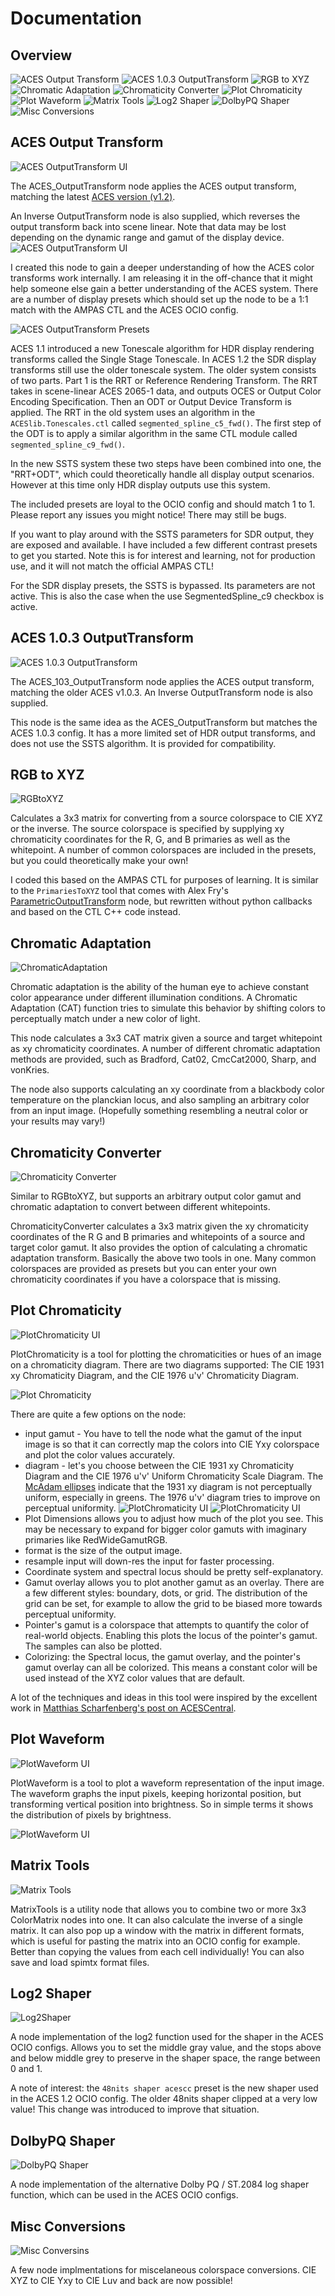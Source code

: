 # Documentation

## Overview
![ACES Output Transform](#aces-output-transform)
![ACES 1.0.3 OutputTransform](#aces-1.0.3-outputtransform)
![RGB to XYZ](#rgb-to-xyz)
![Chromatic Adaptation](#chromatic-adaptation)
![Chromaticity Converter](#chromaticity-converter)
![Plot Chromaticity](#plot-chromaticity)
![Plot Waveform](#plot-waveform)
![Matrix Tools](#matrix-tools)
![Log2 Shaper](#log2-shaper)
![DolbyPQ Shaper](#dolbypq-shaper)
![Misc Conversions](#misc-conversions)


## ACES Output Transform
![ACES OutputTransform UI](/images/ACES_OutputTransform.png)

The ACES_OutputTransform node applies the ACES output transform, matching the latest [ACES version (v1.2)](https://github.com/ampas/aces-dev). 

An Inverse OutputTransform node is also supplied, which reverses the output transform back into scene linear. Note that data may be lost depending on the dynamic range and gamut of the display device.
![ACES OutputTransform UI](/images/ACES_OutputTransform_graph.png)

I created this node to gain a deeper understanding of how the ACES color transforms work internally. I am releasing it in the off-chance that it might help someone else gain a better understanding of the ACES system. There are a number of display presets which should set up the node to be a 1:1 match with the AMPAS CTL and the ACES OCIO config.

![ACES OutputTransform Presets](/images/ACES_OutputTransform_presets.png)

ACES 1.1 introduced a new Tonescale algorithm for HDR display rendering transforms called the Single Stage Tonescale. In ACES 1.2 the SDR display transforms still use the older tonescale system. The older system consists of two parts. Part 1 is the RRT or Reference Rendering Transform. The RRT takes in scene-linear ACES 2065-1 data, and outputs OCES or Output Color Encoding Specification. Then an ODT or Output Device Transform is applied. The RRT in the old system uses an algorithm in the `ACESlib.Tonescales.ctl` called `segmented_spline_c5_fwd()`. The first step of the ODT is to apply a similar algorithm in the same CTL module called `segmented_spline_c9_fwd()`. 

In the new SSTS system these two steps have been combined into one, the "RRT+ODT", which could theoretically handle all display output scenarios. However at this time only HDR display outputs use this system.

The included presets are loyal to the OCIO config and should match 1 to 1. Please report any issues you might notice! There may still be bugs.

If you want to play around with the SSTS parameters for SDR output, they are exposed and available. I have included a few different contrast presets to get you started. Note this is for interest and learning, not for production use, and it will not match the official AMPAS CTL!

For the SDR display presets, the SSTS is bypassed. Its parameters are not active. This is also the case when the use SegmentedSpline_c9 checkbox is active.



## ACES 1.0.3 OutputTransform
![ACES 1.0.3 OutputTransform](/images/ACES_103_OutputTransform.png)

The ACES_103_OutputTransform node applies the ACES output transform, matching the older ACES v1.0.3. An Inverse OutputTransform node is also supplied.

This node is the same idea as the ACES_OutputTransform but matches the ACES 1.0.3 config. It has a more limited set of HDR output transforms, and does not use the SSTS algorithm. It is provided for compatibility.


## RGB to XYZ
![RGBtoXYZ](/images/RGBtoXYZ.png)

Calculates a 3x3 matrix for converting from a source colorspace to CIE XYZ or the inverse. The source colorspace is specified by supplying xy chromaticity coordinates for the R, G, and B primaries as well as the whitepoint. A number of common colorspaces are included in the presets, but you could theoretically make your own!

I coded this based on the AMPAS CTL for purposes of learning. It is similar to the `PrimariesToXYZ` tool that comes with Alex Fry's [ParametricOutputTransform](https://github.com/alexfry/PureNukeACES/blob/master/Transforms/ACES_ODT_ParametricPrototype.nk) node, but rewritten without python callbacks and based on the CTL C++ code instead.



## Chromatic Adaptation
![ChromaticAdaptation](/images/ChromaticAdaptation.png)

Chromatic adaptation is the ability of the human eye to achieve constant color appearance under different illumination conditions. A Chromatic Adaptation (CAT) function tries to simulate this behavior by shifting colors to perceptually match under a new color of light.

This node calculates a 3x3 CAT matrix given a source and target whitepoint as xy chromaticity coordinates. A number of different chromatic adaptation methods are provided, such as Bradford, Cat02, CmcCat2000, Sharp, and vonKries.

The node also supports calculating an xy coordinate from a blackbody color temperature on the planckian locus, and also sampling an arbitrary color from an input image. (Hopefully something resembling a neutral color or your results may vary!)



## Chromaticity Converter
![Chromaticity Converter](/images/ChromaticityConverter.png)

Similar to RGBtoXYZ, but supports an arbitrary output color gamut and chromatic adaptation to convert between different whitepoints. 

ChromaticityConverter calculates a 3x3 matrix given the xy chromaticity coordinates of the R G and B primaries and whitepoints of a source and target color gamut. It also provides the option of calculating a chromatic adaptation transform. Basically the above two tools in one. Many common colorspaces are provided as presets but you can enter your own chromaticity coordinates if you have a colorspace that is missing.



## Plot Chromaticity
![PlotChromaticity UI](/images/PlotChromaticity_ui.png)

PlotChromaticity is a tool for plotting the chromaticities or hues of an image on a chromaticity diagram. There are two diagrams supported: The CIE 1931 xy Chromaticity Diagram, and the CIE 1976 u'v' Chromaticity Diagram.

![Plot Chromaticity](/images/PlotChromaticity_awg_xy.jpg)

There are quite a few options on the node:
- input gamut - You have to tell the node what the gamut of the input image is so that it can correctly map the colors into CIE Yxy colorspace and plot the color values accurately.
- diagram - let's you choose between the CIE 1931 xy Chromaticity Diagram and the CIE 1976 u'v' Uniform Chromaticity Scale Diagram. The [McAdam ellipses](https://www.tftcentral.co.uk/articles/pointers_gamut.htm#_Toc379132046) indicate that the 1931 xy diagram is not perceptually uniform, especially in greens. The 1976 u'v' diagram tries to improve on perceptual uniformity. 
![PlotChromaticity UI](/images/PlotChromaticity_pointers_uv.jpg) ![PlotChromaticity UI](/images/PlotChromaticity_pointers_xy.jpg)
- Plot Dimensions allows you to adjust how much of the plot you see. This may be necessary to expand for bigger color gamuts with imaginary primaries like RedWideGamutRGB.
- format is the size of the output image. 
- resample input will down-res the input for faster processing.
- Coordinate system and spectral locus should be pretty self-explanatory. 
- Gamut overlay allows you to plot another gamut as an overlay. There are a few different styles: boundary, dots, or grid. The distribution of the grid can be set, for example to allow the grid to be biased more towards perceptual uniformity.
- Pointer's gamut is a colorspace that attempts to quantify the color of real-world objects. Enabling this plots the locus of the pointer's gamut. The samples can also be plotted.
- Colorizing: the Spectral locus, the gamut overlay, and the pointer's gamut overlay can all be colorized. This means a constant color will be used instead of the XYZ color values that are default. 

A lot of the techniques and ideas in this tool were inspired by the excellent work in [Matthias Scharfenberg's post on ACESCentral](https://acescentral.com/t/simplistic-gamut-mapping-approaches-in-nuke/2679?u=jedsmith). 



## Plot Waveform
![PlotWaveform UI](/images/PlotWaveform_ui.png)

PlotWaveform is a tool to plot a waveform representation of the input image. The waveform graphs the input pixels, keeping horizontal position, but transforming vertical position into brightness. So in simple terms it shows the distribution of pixels by brightness.

![PlotWaveform UI](/images/PlotWaveform_plot.png)




## Matrix Tools
![Matrix Tools](/images/MatrixTools_ui.png)

MatrixTools is a utility node that allows you to combine two or more 3x3 ColorMatrix nodes into one. It can also calculate the inverse of a single matrix. It can also pop up a window with the matrix in different formats, which is useful for pasting the matrix into an OCIO config for example. Better than copying the values from each cell individually! You can also save and load spimtx format files.



## Log2 Shaper
![Log2Shaper](/images/Log2Shaper_ui.png)

A node implementation of the log2 function used for the shaper in the ACES OCIO configs. Allows you to set the middle gray value, and the stops above and below middle grey to preserve in the shaper space, the range between 0 and 1. 

A note of interest: the `48nits shaper acescc` preset is the new shaper used in the ACES 1.2 OCIO config. The older 48nits shaper clipped at a very low value! This change was introduced to improve that situation.



## DolbyPQ Shaper
![DolbyPQ Shaper](/images/DolbyPQShaper_ui.png)

A node implementation of the alternative Dolby PQ / ST.2084 log shaper function, which can be used in the ACES OCIO configs. 


## Misc Conversions
![Misc Conversins](/images/cie_conversions.png)

A few node implmentations for miscelaneous colorspace conversions. CIE XYZ to CIE Yxy to CIE Luv and back are now possible!
